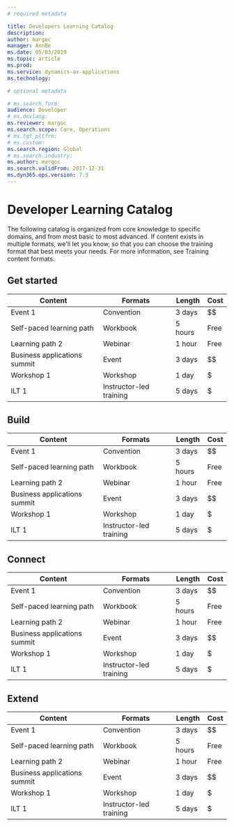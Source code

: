 ```yaml
---
# required metadata

title: Developers Learning Catalog
description: 
author: margoc
manager: AnnBe
ms.date: 05/03/2019
ms.topic: article
ms.prod: 
ms.service: dynamics-ax-applications
ms.technology: 

# optional metadata

# ms.search.form:  
audience: Developer
# ms.devlang: 
ms.reviewer: margoc
ms.search.scope: Core, Operations
# ms.tgt_pltfrm: 
# ms.custom: 
ms.search.region: Global
# ms.search.industry: 
ms.author: margoc
ms.search.validFrom: 2017-12-31 
ms.dyn365.ops.version: 7.3
---
```


# Developer Learning Catalog

The following catalog is organized from core knowledge to specific domains, and from most basic to most advanced. If content exists in multiple formats, we'll let you know, so that you can choose the training format that best meets your needs. For more information, see Training content formats. 

## Get started

| Content                                                                                                      | Formats                 | Length | Cost |
|--------------------------------------------------------------------------------------------------------------|-------------------------|--------|------|
| Event 1                                                                                              |  Convention                       | 3 days       | $$     |
| Self-paced learning path                                                                                     | Workbook         | 5 hours  | Free      |
| Learning path 2                                                                                              | Webinar                 | 1 hour | Free |
| Business applications summit                                                                                 | Event                   |  3 days      | $$     |
| Workshop 1                                                                                                   | Workshop                | 1 day  | $    |
| ILT 1                                                                                                        | Instructor-led training | 5 days | $    |

## Build

| Content                                                                                                      | Formats                 | Length | Cost |
|--------------------------------------------------------------------------------------------------------------|-------------------------|--------|------|
| Event 1                                                                                              |  Convention                       | 3 days       | $$     |
| Self-paced learning path                                                                                     | Workbook         | 5 hours  | Free      |
| Learning path 2                                                                                              | Webinar                 | 1 hour | Free |
| Business applications summit                                                                                 | Event                   |  3 days      | $$     |
| Workshop 1                                                                                                   | Workshop                | 1 day  | $    |
| ILT 1                                                                                                        | Instructor-led training | 5 days | $    |

## Connect
| Content                                                                                                      | Formats                 | Length | Cost |
|--------------------------------------------------------------------------------------------------------------|-------------------------|--------|------|
| Event 1                                                                                              |  Convention                       | 3 days       | $$     |
| Self-paced learning path                                                                                     | Workbook         | 5 hours  | Free      |
| Learning path 2                                                                                              | Webinar                 | 1 hour | Free |
| Business applications summit                                                                                 | Event                   |  3 days      | $$     |
| Workshop 1                                                                                                   | Workshop                | 1 day  | $    |
| ILT 1                                                                                                        | Instructor-led training | 5 days | $    |

## Extend
| Content                                                                                                      | Formats                 | Length | Cost |
|--------------------------------------------------------------------------------------------------------------|-------------------------|--------|------|
| Event 1                                                                                              |  Convention                       | 3 days       | $$     |
| Self-paced learning path                                                                                     | Workbook         | 5 hours  | Free      |
| Learning path 2                                                                                              | Webinar                 | 1 hour | Free |
| Business applications summit                                                                                 | Event                   |  3 days      | $$     |
| Workshop 1                                                                                                   | Workshop                | 1 day  | $    |
| ILT 1                                                                                                        | Instructor-led training | 5 days | $    |
